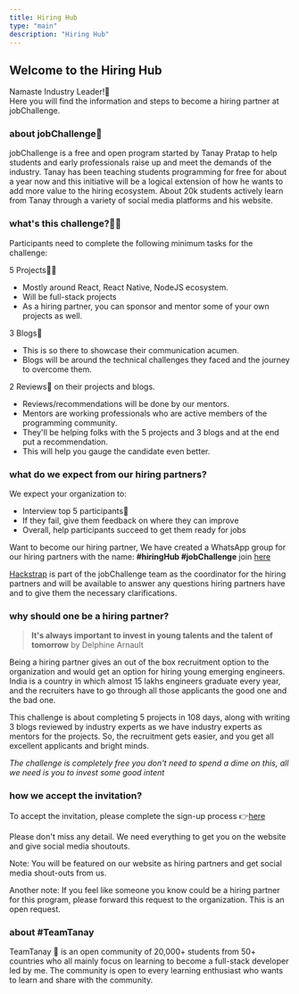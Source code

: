 ```yaml
---
title: Hiring Hub
type: "main"
description: "Hiring Hub"
---
```


## Welcome to the Hiring Hub

Namaste Industry Leader!🙏  
Here you will find the information and steps to become a hiring partner at jobChallenge.

### about jobChallenge💭

jobChallenge is a free and open program started by Tanay Pratap to help students and early professionals raise up and meet the demands of the industry. Tanay has been teaching students programming for free for about a year now and this initiative will be a logical extension of how he wants to add more value to the hiring ecosystem. About 20k students actively learn from Tanay through a variety of social media platforms and his website.

### what's this challenge?🤷‍♂️

Participants need to complete the following minimum tasks for the challenge:

5 Projects👨‍💻

- Mostly around React, React Native, NodeJS ecosystem.
- Will be full-stack projects
- As a hiring partner, you can sponsor and mentor some of your own projects as well.

3 Blogs📰

- This is so there to showcase their communication acumen.
- Blogs will be around the technical challenges they faced and the journey to overcome them.

2 Reviews📜 on their projects and blogs.

- Reviews/recommendations will be done by our mentors. 
- Mentors are working professionals who are active members of the programming community. 
- They'll be helping folks with the 5 projects and 3 blogs and at the end put a recommendation. 
- This will help you gauge the candidate even better.

### what do we expect from our hiring partners?

We expect your organization to:

- Interview top 5 participants🙈
- If they fail, give them feedback on where they can improve
- Overall, help participants succeed to get them ready for jobs

Want to become our hiring partner, We have created a WhatsApp group for our hiring partners with the name: **#hiringHub #jobChallenge** join [here](http://shorturl.at/buIOP)

[Hackstrap](https://hackstrap.com/) is part of the jobChallenge team as the coordinator for the hiring partners and will be available to answer any questions hiring partners have and to give them the necessary clarifications.

### why should one be a hiring partner?

> __It's always important to invest in young talents and the talent of tomorrow__ by Delphine Arnault

Being a hiring partner gives an out of the box recruitment option to the organization and would get an option for hiring young emerging engineers. India is a country in which almost 15 lakhs engineers graduate every year, and the recruiters have to go through all those applicants the good one and the bad one.

This challenge is about completing 5 projects in 108 days, along with writing 3 blogs reviewed by industry experts as we have industry experts as mentors for the projects. So, the recruitment gets easier, and you get all excellent applicants and bright minds.

_The challenge is completely free you don't need to spend a dime on this, all we need is you to invest some good intent_

### how we accept the invitation?

To accept the invitation, please complete the sign-up process 👉[here](http://shorturl.at/fhuz5)

Please don't miss any detail. We need everything to get you on the website and give social media shoutouts.

Note: You will be featured on our website as hiring partners and get social media shout-outs from us.

Another note: If you feel like someone you know could be a hiring partner for this program, please forward this request to the organization. This is an open request.

### about #TeamTanay

TeamTanay 💯 is an open community of 20,000+ students from 50+ countries who all mainly focus on learning to become a full-stack developer led by me. The community is open to every learning enthusiast who wants to learn and share with the community.





